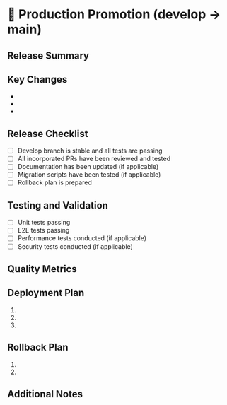 # 🚀 Production Promotion (develop → main)

## Release Summary
<!-- Briefly describe the set of features being promoted to production -->

## Key Changes
<!-- List the main features, fixes or improvements included in this release -->
- 
- 
- 

## Release Checklist
- [ ] Develop branch is stable and all tests are passing
- [ ] All incorporated PRs have been reviewed and tested
- [ ] Documentation has been updated (if applicable)
- [ ] Migration scripts have been tested (if applicable)
- [ ] Rollback plan is prepared

## Testing and Validation
- [ ] Unit tests passing
- [ ] E2E tests passing
- [ ] Performance tests conducted (if applicable)
- [ ] Security tests conducted (if applicable)

## Quality Metrics
<!-- Add metrics such as test coverage, code analysis, etc. -->

## Deployment Plan
<!-- Describe any special steps needed for this deployment -->
1. 
2. 
3. 

## Rollback Plan
<!-- Describe the contingency plan in case something goes wrong -->
1. 
2. 

## Additional Notes
<!-- Any other information relevant to this promotion -->
